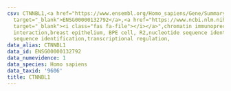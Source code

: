 ```yaml
---
csv: CTNNBL1,<a href="https://www.ensembl.org/Homo_sapiens/Gene/Summary?db=core;g=ENSG00000132792"
  target="_blank">ENSG00000132792</a>,<a href="https://www.ncbi.nlm.nih.gov/pubmed/22863008"
  target="_blank"><i class="fas fa-file"></i></a>",chromatin immunoprecipitation assay,direct
  interaction,breast epithelium, BPE cell, R2,nucleotide sequence identification,nucleotide
  sequence identification,transcriptional regulation,
data_alias: CTNNBL1
data_id: ENSG00000132792
data_numevidence: 1
data_species: Homo sapiens
data_taxid: '9606'
title: CTNNBL1
---
```

